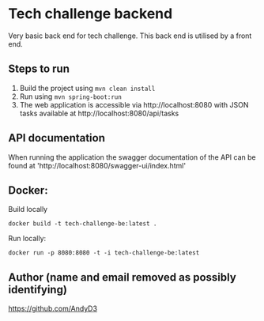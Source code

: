# Tech challenge backend
Very basic back end for tech challenge. This back end is utilised by a front end.

## Steps to run
1. Build the project using
   `mvn clean install`
2. Run using `mvn spring-boot:run`
3. The web application is accessible via http://localhost:8080 with JSON tasks available at http://localhost:8080/api/tasks

## API documentation
When running the application the swagger documentation of the API can be found at 
'http://localhost:8080/swagger-ui/index.html'

## Docker:

Build locally
```
docker build -t tech-challenge-be:latest . 
```
Run locally:
```
docker run -p 8080:8080 -t -i tech-challenge-be:latest
```

## Author (name and email removed as possibly identifying)
https://github.com/AndyD3